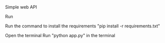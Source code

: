 Simple web API

Run 

Run the command to install the requirements "pip install -r requirements.txt"

Open the terminal 
Run "python app.py" in the terminal




